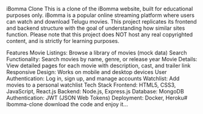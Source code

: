 iBomma Clone
This is a clone of the iBomma website, built for educational purposes only. iBomma is a popular online streaming platform where users can watch and download Telugu movies. This project replicates its frontend and backend structure with the goal of understanding how similar sites function. Please note that this project does NOT host any real copyrighted content, and is strictly for learning purposes.

Features
Movie Listings: Browse a library of movies (mock data)
Search Functionality: Search movies by name, genre, or release year
Movie Details: View detailed pages for each movie with description, cast, and trailer link
Responsive Design: Works on mobile and desktop devices
User Authentication: Log in, sign up, and manage accounts
Watchlist: Add movies to a personal watchlist
Tech Stack
Frontend: HTML5, CSS3, JavaScript, React.js
Backend: Node.js, Express.js
Database: MongoDB
Authentication: JWT (JSON Web Tokens)
Deployment: Docker, Heroku# Ibomma-clone
download the code and enjoy it...
